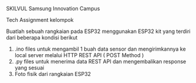 SKILVUL Samsung Innovation Campus

Tech Assignment kelompok

Buatlah sebuah rangkaian pada ESP32 menggunakan ESP32 kit yang terdiri dari beberapa kondisi berikut
1. .ino files untuk mengambil 1 buah data sensor dan mengirimkannya ke local server melalui HTTP REST API ( POST Method )
2. .py files untuk menerima data REST API dan mengembalikan response yang sesuai
4. Foto fisik dari rangkaian ESP32
